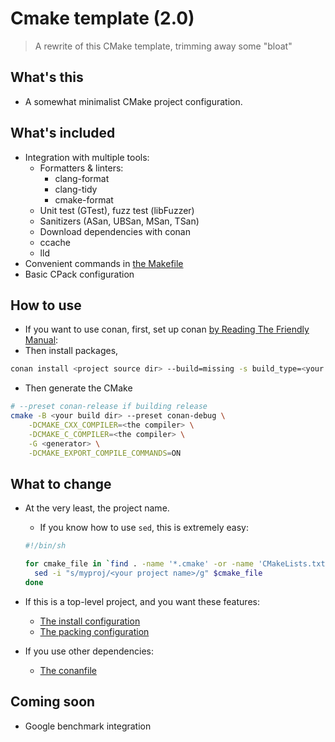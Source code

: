 # Cmake template (2.0)

> A rewrite of this CMake template, trimming away some "bloat"

## What's this

- A somewhat minimalist CMake project configuration.

## What's included

- Integration with multiple tools:
  - Formatters & linters:
    - clang-format
    - clang-tidy
    - cmake-format
  - Unit test (GTest), fuzz test (libFuzzer)
  - Sanitizers (ASan, UBSan, MSan, TSan)
  - Download dependencies with conan
  - ccache
  - lld
- Convenient commands in [the Makefile](./Makefile)
- Basic CPack configuration

## How to use

- If you want to use conan, first, set up conan [by Reading The Friendly Manual](https://docs.conan.io/2/installation.html):
- Then install packages,

```bash
conan install <project source dir> --build=missing -s build_type=<your build type>
```

- Then generate the CMake

```bash
# --preset conan-release if building release
cmake -B <your build dir> --preset conan-debug \
    -DCMAKE_CXX_COMPILER=<the compiler> \
    -DCMAKE_C_COMPILER=<the compiler> \
    -G <generator> \
    -DCMAKE_EXPORT_COMPILE_COMMANDS=ON
```

## What to change

- At the very least, the project name.
  - If you know how to use `sed`, this is extremely easy:

  ```sh
  #!/bin/sh

  for cmake_file in `find . -name '*.cmake' -or -name 'CMakeLists.txt'`; do
    sed -i "s/myproj/<your project name>/g" $cmake_file
  done
  ```

- If this is a top-level project, and you want these features:
  - [The install configuration](./cmake/InstallConfig.cmake)
  - [The packing configuration](./cmake/PackConfig.cmake)

- If you use other dependencies:
  - [The conanfile](./conanfile.py)

## Coming soon

- Google benchmark integration
